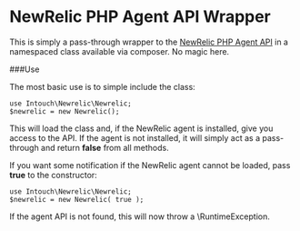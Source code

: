 # NewRelic PHP Agent API Wrapper

This is simply a pass-through wrapper to the [NewRelic PHP Agent API](https://newrelic.com/docs/php/the-php-api) in a namespaced class available via composer.  No magic here.

###Use

The most basic use is to simple include the class:

    use Intouch\Newrelic\Newrelic;
    $newrelic = new Newrelic();

This will load the class and, if the NewRelic agent is installed, give you access to the API.  If the agent is not installed, it will simply act as a pass-through and return **false** from all methods.

If you want some notification if the NewRelic agent cannot be loaded, pass **true** to the constructor:

    use Intouch\Newrelic\Newrelic;
    $newrelic = new Newrelic( true );

If the agent API is not found, this will now throw a \RuntimeException.